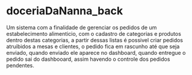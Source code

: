 # doceriaDaNanna_back

Um sistema com a finalidade de gerenciar os pedidos de um estabelecimento alimenticio, com o cadastro de categorias e produtos dentro destas categorias, a partir dessas listas é possivel criar pedidos atruibidos a mesas e clientes, o pedido fica em rascunho até que seja enviado, quando enviado ele aparece no dashboard, quando entregue o pedido sai do dashbooard, assim havendo o controle dos pedidos pendentes.
